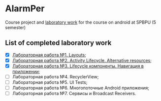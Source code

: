 # AlarmPer

Course project and [laboratory work](https://github.com/andrei-kuznetsov/android-lectures/tree/master/labs) for the course on android at SPBPU (5 semester)

## List of completed laboratory work

- [X] [Лабораторная работа №1. Layouts](labs/lab1_layouts.pdf);
- [X] [Лабораторная работа №2. Activity Lifecycle. Alternative resources](labs/lab2_lifecycle_res.pdf);
- [X] [Лабораторная работа №3. Lifecycle компоненты. Навигация в приложении](labs/lab3_lifecycle_comp_nav.pdf);
- [ ] Лабораторная работа №4. RecyclerView;
- [ ] Лабораторная работа №5. UI Tests;
- [ ] Лабораторная работа №6. Многопоточные Android приложения;
- [ ] Лабораторная работа №7. Сервисы и Broadcast Receivers.
